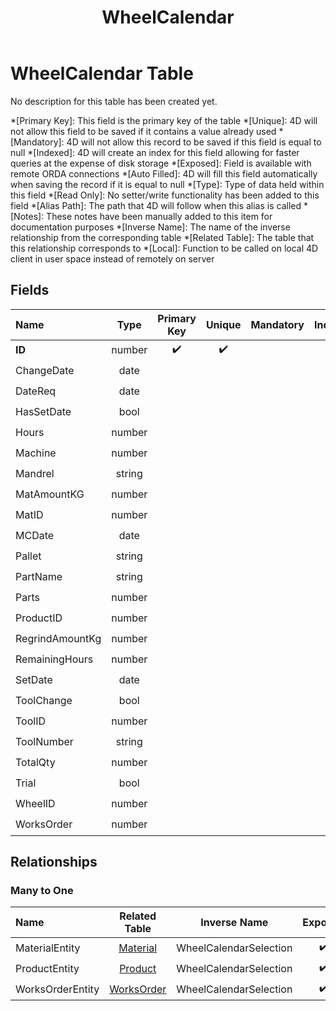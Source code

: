 ﻿---
layout: default
title: WheelCalendar
parent: Tables
---
# WheelCalendar Table
No description for this table has been created yet.

*[Primary Key]: This field is the primary key of the table
*[Unique]: 4D will not allow this field to be saved if it contains a value already used
*[Mandatory]: 4D will not allow this record to be saved if this field is equal to null
*[Indexed]: 4D will create an index for this field allowing for faster queries at the expense of disk storage
*[Exposed]: Field is available with remote ORDA connections
*[Auto Filled]: 4D will fill this field automatically when saving the record if it is equal to null
*[Type]: Type of data held within this field
*[Read Only]: No setter/write functionality has been added to this field
*[Alias Path]: The path that 4D will follow when this alias is called
*[Notes]: These notes have been manually added to this item for documentation purposes
*[Inverse Name]: The name of the inverse relationship from the corresponding table
*[Related Table]: The table that this relationship corresponds to
*[Local]: Function to be called on local 4D client in user space instead of remotely on server
## Fields

|Name|Type|Primary Key|Unique|Mandatory|Indexed|Exposed|Auto Filled|Notes|
|:---|:---:|:---:|:---:|:---:|:---:|:---:|:---:|:---:|
|**ID**|number|✔️|✔️||✔️|✔️|✔️||
|ChangeDate|date|||||✔️|||
|DateReq|date|||||✔️|||
|HasSetDate|bool|||||✔️|||
|Hours|number|||||✔️|||
|Machine|number||||✔️|✔️|||
|Mandrel|string|||||✔️|||
|MatAmountKG|number|||||✔️|||
|MatID|number||||✔️|✔️|||
|MCDate|date||||✔️|✔️|||
|Pallet|string|||||✔️|||
|PartName|string||||✔️|✔️|||
|Parts|number|||||✔️|||
|ProductID|number||||✔️|✔️|||
|RegrindAmountKg|number|||||✔️|||
|RemainingHours|number|||||✔️|||
|SetDate|date|||||✔️|||
|ToolChange|bool||||✔️|✔️|||
|ToolID|number||||✔️|✔️|||
|ToolNumber|string|||||✔️|||
|TotalQty|number|||||✔️|||
|Trial|bool|||||✔️|||
|WheelID|number||||✔️|✔️|||
|WorksOrder|number||||✔️|✔️|||

## Relationships
### Many to One

|Name|Related Table|Inverse Name|Exposed|Notes|
|:---|:---:|:---:|:---:|:---:|
|MaterialEntity|[Material](Material.md)|WheelCalendarSelection|✔️||
|ProductEntity|[Product](Product.md)|WheelCalendarSelection|✔️||
|WorksOrderEntity|[WorksOrder](WorksOrder.md)|WheelCalendarSelection|✔️||